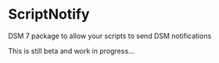 # ScriptNotify
DSM 7 package to allow your scripts to send DSM notifications

This is still beta and work in progress...
